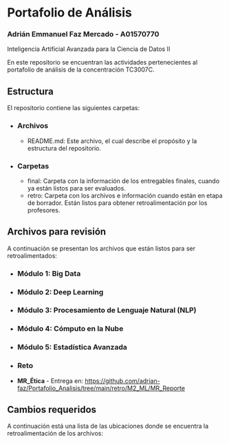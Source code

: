 # Portafolio de Análisis
### Adrián Emmanuel Faz Mercado - A01570770

Inteligencia Artificial Avanzada para la Ciencia de Datos II

En este repositorio se encuentran las actividades pertenecientes al portafolio de análisis de la concentración TC3007C.

## Estructura
El repositorio contiene las siguientes carpetas:

* ### **Archivos**
  * README.md: Este archivo, el cual describe el propósito y la estructura del repositorio.  
* ### **Carpetas**
   * final: Carpeta con la información de los entregables finales, cuando ya están listos para ser evaluados.
   * retro: Carpeta con los archivos e información cuando están en etapa de borrador. Están listos para obtener retroalimentación por los profesores.

## Archivos para revisión
A continuación se presentan los archivos que están listos para ser retroalimentados: 

* ### Módulo 1: Big Data
     
* ### Módulo 2: Deep Learning

* ### Módulo 3: Procesamiento de Lenguaje Natural (NLP)

* ### Módulo 4: Cómputo en la Nube

* ### Módulo 5: Estadística Avanzada

* ### Reto
* **MR_Ética** - Entrega en: https://github.com/adrian-faz/Portafolio_Analisis/tree/main/retro/M2_ML/MR_Reporte







## Cambios requeridos 
A continuación está una lista de las ubicaciones donde se encuentra la retroalimentación de los archivos: 

